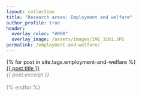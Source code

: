 ```yaml
---
layout: collection
title: "Research areas: Employment and welfare"
author_profile: true
header:  
  overlay_color: "#000"
  overlay_image: /assets/images/IMG_3101.JPG
permalink: /employment-and-welfare/
---
```


<!--
<p style="font-size:2em">Employment and welfare</p>
-->

<dl>
  {% for post in site.tags.employment-and-welfare %}
       <dt><a href="{{ post.url }}">{{ post.title }}</a></dt>
       <font color="gray"><em>{{ post.excerpt }}<br></em>
       <br>
  {% endfor %}

